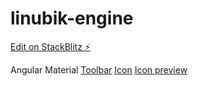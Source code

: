 # linubik-engine

[Edit on StackBlitz ⚡️](https://stackblitz.com/edit/linubik-engine)

Angular Material
[Toolbar](https://material.angular.io/components/toolbar/overview)
[Icon](https://material.angular.io/components/icon/overview)
[Icon preview](https://material.io/resources/icons/?style=baseline)
